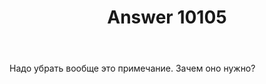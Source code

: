 ﻿---
title: "Answer 10105"
se.owner.user_id: 218063
se.owner.display_name: "Андрей NOP"
se.owner.link: "https://ru.meta.stackoverflow.com/users/218063/%d0%90%d0%bd%d0%b4%d1%80%d0%b5%d0%b9-nop"
se.answer_id: 10105
se.question_id: 10097
se.post_type: answer
se.is_accepted: False
---
<p>Надо убрать вообще это примечание. Зачем оно нужно?</p>
